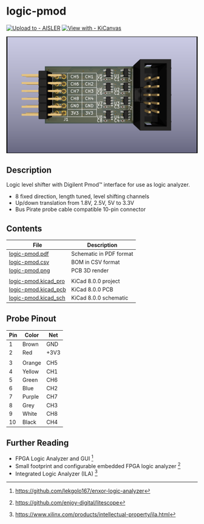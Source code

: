 # logic-pmod

[![Upload to - AISLER](https://img.shields.io/badge/Upload_to_-AISLER-ff8000)](https://aisler.net/p/new?url=https://raw.githubusercontent.com/sparkengineering/logic-pmod/main/logic-pmod.kicad_pcb&ref=github)
[![View with - KiCanvas](https://img.shields.io/badge/KiCanvas-b187ff?label=View%20with
)](https://kicanvas.org/?github=https%3A%2F%2Fgithub.com%2Fsparkengineering%2Flogic-pmod)

![3D render of this Pmod level shifter board](./logic-pmod.png)

## Description

Logic level shifter with Digilent Pmod™ interface for use as logic analyzer.

- 8 fixed direction, length tuned, level shifting channels
- Up/down translation from 1.8V, 2.5V, 5V to 3.3V
- Bus Pirate probe cable compatible 10-pin connector

## Contents

| File                                           | Description             |
|------------------------------------------------|-------------------------|
| [logic-pmod.pdf](./logic-pmod.pdf)             | Schematic in PDF format |
| [logic-pmod.csv](./logic-pmod.csv)             | BOM in CSV format       |
| [logic-pmod.png](./logic-pmod.png)             | PCB 3D render           |
|                                                |                         |
| [logic-pmod.kicad_pro](./logic-pmod.kicad_pro) | KiCad 8.0.0 project     |
| [logic-pmod.kicad_pcb](./logic-pmod.kicad_pcb) | KiCad 8.0.0 PCB         |
| [logic-pmod.kicad_sch](./logic-pmod.kicad_sch) | KiCad 8.0.0 schematic   |

## Probe Pinout

| Pin | Color  | Net  |
|-----|--------|------|
|   1 | Brown  | GND  |
|   2 | Red    | +3V3 |
|     |        |      |
|   3 | Orange | CH5  |
|   4 | Yellow | CH1  |
|   5 | Green  | CH6  |
|   6 | Blue   | CH2  |
|   7 | Purple | CH7  |
|   8 | Grey   | CH3  |
|   9 | White  | CH8  |
|  10 | Black  | CH4  |

## Further Reading

- FPGA Logic Analyzer and GUI [^1]
- Small footprint and configurable embedded FPGA logic analyzer [^2]
- Integrated Logic Analyzer (ILA) [^3]

[^1]: https://github.com/lekgolo167/enxor-logic-analyzer
[^2]: https://github.com/enjoy-digital/litescope
[^3]: https://www.xilinx.com/products/intellectual-property/ila.html
